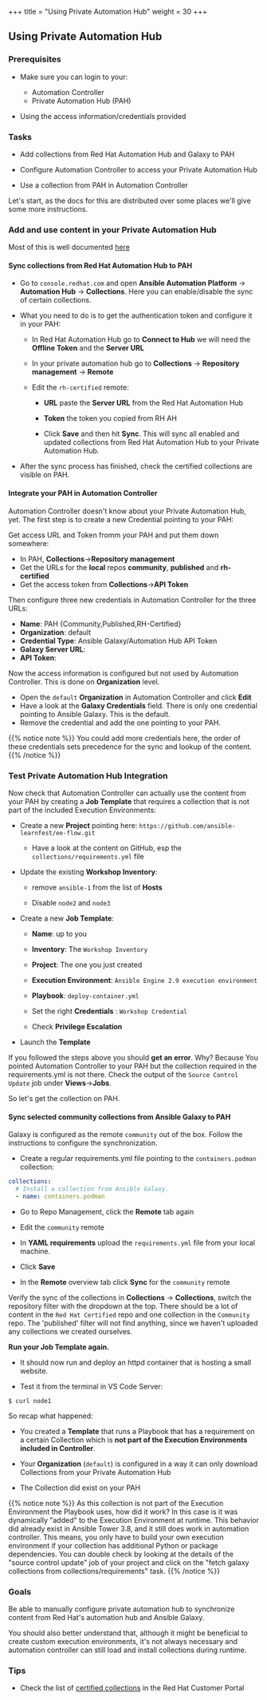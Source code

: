 +++
title = "Using Private Automation Hub"
weight = 30
+++

## Using Private Automation Hub

### Prerequisites

* Make sure you can login to your:

  * Automation Controller
  * Private Automation Hub (PAH)

* Using the access information/credentials provided
### Tasks

* Add collections from Red Hat Automation Hub and Galaxy to PAH

* Configure Automation Controller to access your Private Automation Hub

* Use a collection from PAH in Automation Controller

Let's start, as the docs for this are distributed over some places we'll give some more instructions.

### Add and use content in your Private Automation Hub

Most of this is well documented [here](https://access.redhat.com/documentation/en-us/red_hat_ansible_automation_platform/2.3/html-single/managing_red_hat_ansible_content_collections_and_ansible_galaxy_collections_in_automation_hub/index)

#### Sync collections from Red Hat Automation Hub to PAH

* Go to `console.redhat.com` and open **Ansible Automation Platform** -> **Automation Hub** -> **Collections**. Here you can enable/disable the sync of certain collections.

* What you need to do is to get the authentication token and configure it in your PAH:

  * In Red Hat Automation Hub go to **Connect to Hub** we will need the **Offline Token** and the **Server URL**

  * In your private automation hub go to **Collections** -> **Repository management** -> **Remote**

  * Edit the `rh-certified` remote:

    * **URL** paste the **Server URL** from the Red Hat Automation Hub

    * **Token** the token you copied from RH AH

    * Click **Save** and then hit **Sync**. This will sync all enabled and updated collections from Red Hat Automation Hub to your Private Automation Hub.

* After the sync process has finished, check the certified collections are visible on PAH.

#### Integrate your PAH in Automation Controller

Automation Controller doesn't know about your Private Automation Hub, yet. The first step is to create a new Credential pointing to your PAH:

Get access URL and Token fromm your PAH and put them down somewhere:

* In PAH, **Collections**->**Repository management**
* Get the URLs for the **local** repos **community**, **published** and **rh-certified**
* Get the access token from **Collections**->**API Token**

Then configure three new credentials in Automation Controller for the three URLs:

* **Name**: PAH {Community,Published,RH-Certified}
* **Organization**: default
* **Credential Type**: Ansible Galaxy/Automation Hub API Token
* **Galaxy Server URL**: <the respective community repo URL>
* **API Token**: <the token>

Now the access information is configured but not used by Automation Controller. This is done on **Organization** level.

* Open the `default` **Organization** in Automation Controller and click **Edit**
* Have a look at the **Galaxy Credentials** field. There is only one credential pointing to Ansible Galaxy. This is the default.
* Remove the credential and add the one pointing to your PAH.

{{% notice note %}}
You could add more credentials here, the order of these credentials sets precedence for the sync and lookup of the content.
{{% /notice %}}

### Test Private Automation Hub Integration

Now check that Automation Controller can actually use the content from your PAH by creating a **Job Template** that requires a collection that is not part of the included Execution Environments:

* Create a new **Project** pointing here: `https://github.com/ansible-learnfest/ee-flow.git`

  * Have a look at the content on GitHub, esp the `collections/requirements.yml` file

* Update the existing **Workshop Inventory**:

  * remove `ansible-1` from the list of **Hosts**

  * Disable `node2` and `node3`

* Create a new **Job Template**:

  * **Name**: up to you

  * **Inventory**: The `Workshop Inventory`

  * **Project**: The one you just created

  * **Execution Environment**: `Ansible Engine 2.9 execution environment`

  * **Playbook**: `deploy-container.yml`

  * Set the right **Credentials** : `Workshop Credential`

  * Check **Privilege Escalation**

* Launch the **Template**

If you followed the steps above you should **get an error**. Why? Because You pointed Automation Controller to your PAH but the collection required in the requirements.yml is not there. Check the output of the `Source Control Update` job under **Views**->**Jobs**.

So let's get the collection on PAH.

#### Sync selected community collections from Ansible Galaxy to PAH

Galaxy is configured as the remote `community` out of the box. Follow the instructions to configure the synchronization.

* Create a regular requirements.yml file pointing to the `containers.podman` collection:

```yaml
collections:
  # Install a collection from Ansible Galaxy.
  - name: containers.podman
```

* Go to Repo Management, click the **Remote** tab again

* Edit the `community` remote

* In **YAML requirements** upload the  `requirements.yml` file from your local machine.

* Click **Save**

* In the **Remote** overview tab click **Sync** for the `community` remote

Verify the sync of the collections in **Collections** -> **Collections**, switch the repository filter with the dropdown at the top. There should be a lot of content in the `Red Hat Certified` repo and one collection in the `Community` repo. The 'published' filter will not find anything, since we haven't uploaded any collections we created ourselves.

**Run your Job Template again.**

*  It should now run and deploy an httpd container that is hosting a small website.

* Test it from the terminal in VS Code Server:

```
$ curl node1
```

So recap what happened:

* You created a **Template** that runs a Playbook that has a requirement on a certain Collection which is **not part of the Execution Environments included in Controller**.

* Your **Organization** (`default`) is configured in a way it can only download Collections from your Private Automation Hub

* The Collection did exist on your PAH

{{% notice note %}}
As this collection is not part of the Execution Environment the Playbook uses, how did it work?
In this case is it was dynamically "added" to the Execution Environment at runtime. This behavior did already exist in Ansible Tower 3.8, and it still does work in automation controller. This means, you only have to build your own execution environment if your collection has additional Python or package dependencies. You can double check by looking at the details of the "source control update" job of your project and click on the "fetch galaxy collections from collections/requirements" task.
{{% /notice %}}


### Goals

Be able to manually configure private automation hub to synchronize content from Red Hat's automation hub and Ansible Galaxy.

You should also better understand that, although it might be beneficial to create custom execution environments, it's not always necessary and automation controller can still load and install collections during runtime.

### Tips

* Check the list of [certified collections](https://access.redhat.com/articles/3642632) in the Red Hat Customer Portal
